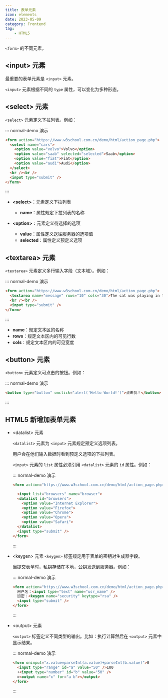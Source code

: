 ```yaml
---
title: 表单元素
icon: elements
date: 2023-05-09
category: Frontend
tag:
    - HTML5
---
```


`<form>` 的不同元素。

## \<input> 元素

最重要的表单元素是 `<input>` 元素。

`<input>` 元素根据不同的 `type` 属性，可以变化为多种形态。

## \<select> 元素

`<select>` 元素定义下拉列表。例如：

::: normal-demo 演示

```html
<form action="https://www.w3school.com.cn/demo/html/action_page.php">
  <select name="cars">
    <option value="volvo">Volvo</option>
    <option value="saab" selected="selected">Saab</option>
    <option value="fiat">Fiat</option>
    <option value="audi">Audi</option>
  </select>
  <br /><br />
  <input type="submit" />
</form>
```

:::

- **\<select>**：元素定义下拉列表

    - **name**：属性规定下拉列表的名称

- **\<option>**：元素定义待选择的选项

    - **value**：属性定义送往服务器的选项值
    - **selected**：属性定义预定义选项

## \<textarea> 元素

`<textarea>` 元素定义多行输入字段（文本域）。例如：

::: normal-demo 演示

```html
<form action="https://www.w3school.com.cn/demo/html/action_page.php">
  <textarea name="message" rows="10" cols="30">The cat was playing in the garden.</textarea>
  <br /><br />
  <input type="submit" />
</form>
```

:::

- **name**：规定文本区的名称
- **rows**：规定文本区内的可见行数
- **cols**：规定文本区内的可见宽度

## \<button> 元素

`<button>` 元素定义可点击的按钮。例如：

::: normal-demo 演示

```html
<button type="button" onclick="alert('Hello World!')">点击我！</button>
```

:::

## HTML5 新增加表单元素

- \<datalist> 元素

    `<datalist>` 元素为 `<input>` 元素规定预定义选项列表。

    用户会在他们输入数据时看到预定义选项的下拉列表。

    `<input>` 元素的 `list` 属性必须引用 `<datalist>` 元素的 `id` 属性。例如：

    ::: normal-demo 演示

    ```html
    <form action="https://www.w3school.com.cn/demo/html/action_page.php">

      <input list="browsers" name="browser">
      <datalist id="browsers">
        <option value="Internet Explorer">
        <option value="Firefox">
        <option value="Chrome">
        <option value="Opera">
        <option value="Safari">
      </datalist>
      <input type="submit" />
    </form>
    ```

    :::

- \<keygen> 元素
    `<keygen>` 标签规定用于表单的密钥对生成器字段。

    当提交表单时，私钥存储在本地，公钥发送到服务器。例如：

    ::: normal-demo 演示

    ```html
    <form action="https://www.w3school.com.cn/demo/html/action_page.php" method="get">
      用户名：<input type="text" name="usr_name" />
      加密：<keygen name="security" keytype="rsa" />
      <input type="submit" />
    </form>
    ```

    :::

- \<output> 元素

    `<output>` 标签定义不同类型的输出。比如：执行计算然后在 `<output>` 元素中显示结果。

    ::: normal-demo 演示

    ```html
    <form oninput="x.value=parseInt(a.value)+parseInt(b.value)">0
      <input type="range" id="a" value="50" />100
      +<input type="number" id="b" value="50" />
      =<output name="x" for="a b"></output>
    </form>
    ```

    :::

